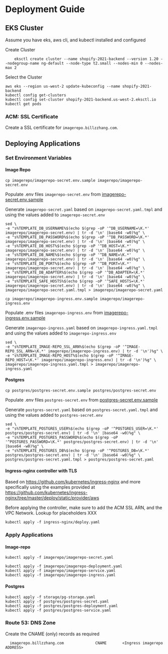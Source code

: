 # Deployment Guide

## EKS Cluster
Assume you have eks, aws cli, and kubectl installed and configured

Create Cluster
```
    eksctl create cluster --name shopify-2021-backend --version 1.20 --nodegroup-name ng-default --node-type t2.small --nodes-min 0 --nodes-max 2
```

Select the Cluster
```
aws eks --region us-west-2 update-kubeconfig --name shopify-2021-backend
kubectl config get-clusters
kubectl config set-cluster shopify-2021-backend.us-west-2.eksctl.io
kubectl get pods
```

### ACM: SSL Certificate
Create a SSL certificate for `imagerepo.billzzhang.com`.

## Deploying Applications
### Set Environment Variables
#### Image Repo
```
cp imagerepo/imagerepo-secret.env.sample imagerepo/imagerepo-secret.env
```
Populate .env files `imagerepo-secret.env` from [imagerepo-secret.env.sample](imagerepo/imagerepo-secret.env.sample)

Generate `imagerepo-secret.yaml` based on `imagerepo-secret.yaml.tmpl` and using the values added to `imagerepo-secret.env`
```
sed \
-e "s%TEMPLATE_DB_USERNAME%$(echo $(grep -oP '^DB_USERNAME=\K.*' imagerepo/imagerepo-secret.env) | tr -d '\n' |base64 -w0)%g" \
-e "s%TEMPLATE_DB_PASSWORD%$(echo $(grep -oP '^DB_PASSWORD=\K.*' imagerepo/imagerepo-secret.env) | tr -d '\n' |base64 -w0)%g" \
-e "s%TEMPLATE_DB_HOST%$(echo $(grep -oP '^DB_HOST=\K.*' imagerepo/imagerepo-secret.env) | tr -d '\n' |base64 -w0)%g" \
-e "s%TEMPLATE_DB_NAME%$(echo $(grep -oP '^DB_NAME=\K.*' imagerepo/imagerepo-secret.env) | tr -d '\n' |base64 -w0)%g" \
-e "s%TEMPLATE_DB_PORT%$(echo $(grep -oP '^DB_PORT=\K.*' imagerepo/imagerepo-secret.env) | tr -d '\n' |base64 -w0)%g" \
-e "s%TEMPLATE_DB_ADAPTER%$(echo $(grep -oP '^DB_ADAPTER=\K.*' imagerepo/imagerepo-secret.env) | tr -d '\n' |base64 -w0)%g" \
-e "s%TEMPLATE_SAFE_HOSTS%$(echo $(grep -oP '^SAFE_HOSTS=\K.*' imagerepo/imagerepo-secret.env) | tr -d '\n' |base64 -w0)%g" \
imagerepo/imagerepo-secret.yaml.tmpl > imagerepo/imagerepo-secret.yaml
```

```
cp imagerepo/imagerepo-ingress.env.sample imagerepo/imagerepo-ingress.env
```
Populate .env files `imagerepo-ingress.env` from [imagerepo-ingress.env.sample](imagerepo/imagerepo-ingress.env.sample)

Generate `imagerepo-ingress.yaml` based on `imagerepo-ingress.yaml.tmpl` and using the values added to `imagerepo-ingress.env`
```
sed \
-e "s%TEMPLATE_IMAGE-REPO_SSL_ARN%$(echo $(grep -oP '^IMAGE-REPO_SSL_ARN=\K.*' imagerepo/imagerepo-ingress.env) | tr -d '\n')%g" \
-e "s%TEMPLATE_IMAGE-REPO_HOST%$(echo $(grep -oP '^IMAGE-REPO_HOST=\K.*' imagerepo/imagerepo-ingress.env) | tr -d '\n')%g" \
imagerepo/imagerepo-ingress.yaml.tmpl > imagerepo/imagerepo-ingress.yaml
```


#### Postgres
```
cp postgres/postgres-secret.env.sample postgres/postgres-secret.env
```
Populate .env files `postgres-secret.env` from [postgres-secret.env.sample](ipostgres/postgres-secret.env.sample)

Generate `postgres-secret.yaml` based on `postgres-secret.yaml.tmpl` and using the values added to `postgres-secret.env`
```
sed \
-e "s%TEMPLATE_POSTGRES_USER%$(echo $(grep -oP '^POSTGRES_USER=\K.*' postgres/postgres-secret.env) | tr -d '\n' |base64 -w0)%g" \
-e "s%TEMPLATE_POSTGRES_PASSWORD%$(echo $(grep -oP '^POSTGRES_PASSWORD=\K.*' postgres/postgres-secret.env) | tr -d '\n' |base64 -w0)%g" \
-e "s%TEMPLATE_POSTGRES_DB%$(echo $(grep -oP '^POSTGRES_DB=\K.*' postgres/postgres-secret.env) | tr -d '\n' |base64 -w0)%g" \
postgres/postgres-secret.yaml.tmpl > postgres/postgres-secret.yaml
```

#### Ingress-nginx controller with TLS
Based on https://github.com/kubernetes/ingress-nginx and more specifically using the examples provided at https://github.com/kubernetes/ingress-nginx/tree/master/deploy/static/provider/aws

Before applying the controller, make sure to add the ACM SSL ARN, and the VPC Network. Lookup for placeholders XXX

```
kubectl apply -f ingress-nginx/deploy.yaml
```

### Apply Applications

#### Image-repo
```
kubectl apply -f imagerepo/imagerepo-secret.yaml

kubectl apply -f imagerepo/imagerepo-deployment.yaml
kubectl apply -f imagerepo/imagerepo-service.yaml
kubectl apply -f imagerepo/imagerepo-ingress.yaml
```

#### Postgres
```
kubectl apply -f storage/pg-storage.yaml
kubectl apply -f postgres/postgres-secret.yaml
kubectl apply -f postgres/postgres-deployment.yaml
kubectl apply -f postgres/postgres-service.yaml
```

### Route 53: DNS Zone
Create the CNAME (only) records as required
```
  imagerepo.billzzhang.com              CNAME       <Ingress imagerepo ADDRESS>
```
